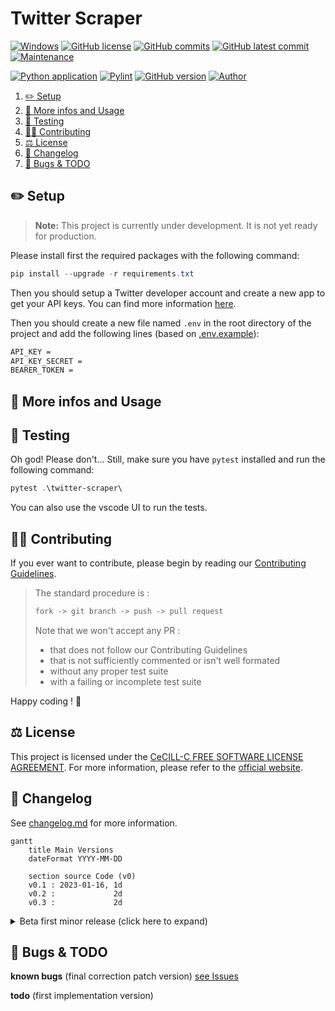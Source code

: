 # Twitter Scraper

[![Windows](https://svgshare.com/i/ZhY.svg)](https://svgshare.com/i/ZhY.svg)
[![GitHub license](https://img.shields.io/github/license/ThomasByr/Twitter-Scraper)](https://github.com/ThomasByr/Twitter-Scraper/blob/master/LICENSE)
[![GitHub commits](https://badgen.net/github/commits/ThomasByr/Twitter-Scraper)](https://GitHub.com/ThomasByr/Twitter-Scraper/commit/)
[![GitHub latest commit](https://badgen.net/github/last-commit/ThomasByr/Twitter-Scraper)](https://gitHub.com/ThomasByr/Twitter-Scraper/commit/)
[![Maintenance](https://img.shields.io/badge/maintained%3F-yes-green.svg)](https://GitHub.com/ThomasByr/Twitter-Scraper/graphs/commit-activity)

[![Python application](https://github.com/ThomasByr/Twitter-Scraper/actions/workflows/python-app.yml/badge.svg)](https://github.com/ThomasByr/Twitter-Scraper/actions/workflows/python-app.yml)
[![Pylint](https://github.com/ThomasByr/Twitter-Scraper/actions/workflows/pylint.yml/badge.svg)](https://github.com/ThomasByr/Twitter-Scraper/actions/workflows/pylint.yml)
[![GitHub version](https://badge.fury.io/gh/ThomasByr%2FTwitter-Scraper.svg)](https://github.com/ThomasByr/Twitter-Scraper)
[![Author](https://img.shields.io/badge/author-@ThomasByr-blue)](https://github.com/ThomasByr)

1. [✏️ Setup](#️-setup)
2. [💁 More infos and Usage](#-more-infos-and-usage)
3. [🧪 Testing](#-testing)
4. [🧑‍🏫 Contributing](#-contributing)
5. [⚖️ License](#️-license)
6. [🔄 Changelog](#-changelog)
7. [🐛 Bugs \& TODO](#-bugs--todo)

## ✏️ Setup

> **Note:** This project is currently under development. It is not yet ready for production.

Please install first the required packages with the following command:

```ps1
pip install --upgrade -r requirements.txt
```

Then you should setup a Twitter developer account and create a new app to get your API keys. You can find more information [here](https://developer.twitter.com/en/docs/twitter-api/getting-started/getting-access-to-the-twitter-api).

Then you should create a new file named `.env` in the root directory of the project and add the following lines (based on [.env.example](.env.example)):

```txt
API_KEY =
API_KEY_SECRET =
BEARER_TOKEN =
```

## 💁 More infos and Usage

## 🧪 Testing

Oh god! Please don't... Still, make sure you have `pytest` installed and run the following command:

```ps1
pytest .\twitter-scraper\
```

You can also use the vscode UI to run the tests.

## 🧑‍🏫 Contributing

If you ever want to contribute, please begin by reading our [Contributing Guidelines](.github/CONTRIBUTING.md).

> The standard procedure is :
>
> ```txt
> fork -> git branch -> push -> pull request
> ```
>
> Note that we won't accept any PR :
>
> - that does not follow our Contributing Guidelines
> - that is not sufficiently commented or isn't well formated
> - without any proper test suite
> - with a failing or incomplete test suite

Happy coding ! 🙂

## ⚖️ License

This project is licensed under the [CeCILL-C FREE SOFTWARE LICENSE AGREEMENT](LICENSE). For more information, please refer to the [official website](https://cecill.info/licences/Licence_CeCILL-C_V1-en.html).

## 🔄 Changelog

See [changelog.md](changelog.md) for more information.

```mermaid
gantt
    title Main Versions
    dateFormat YYYY-MM-DD

    section source Code (v0)
    v0.1 : 2023-01-16, 1d
    v0.2 :             2d
    v0.3 :             2d
```

<details>
  <summary>  Beta first minor release (click here to expand) </summary>

**v0.1.0** first release

</details>

## 🐛 Bugs & TODO

**known bugs** (final correction patch version) [see Issues](https://github.com/?)

**todo** (first implementation version)
